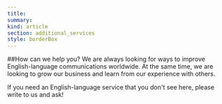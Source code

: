 ```yaml
--- 
title:  
summary: 
kind: article
section: additional_services
style: borderBox
---
```


##How can we help you?
We are always looking for ways to improve English-language communications worldwide. At the same time, we are looking to grow our business and learn from our experience with others.

If you need an English-language service that you don't see here, please write to us and ask!

